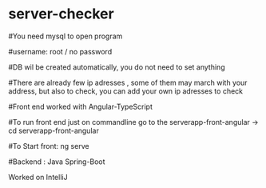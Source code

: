 # server-checker

#You need mysql to open program

#username: root / no password

#DB wil be created automatically, you do not need to set anything

#There are already few ip adresses , some of them may march with your address, but also to check, you can add your own ip adresses to check

#Front end worked with Angular-TypeScript

#To run front end just on commandline go to the  serverapp-front-angular -> cd serverapp-front-angular

#To Start front:  ng serve

#Backend : Java Spring-Boot

Worked on IntelliJ
